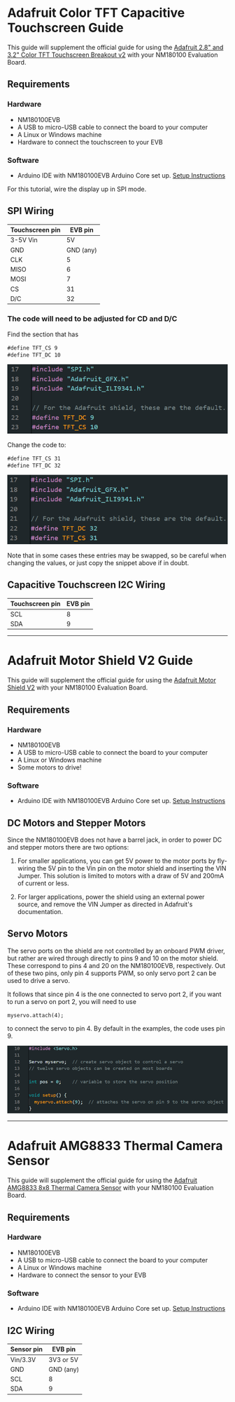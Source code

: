 # Adafruit Color TFT Capacitive Touchscreen Guide

This guide will supplement the official guide for using the [Adafruit 2.8" and 3.2" Color TFT Touchscreen Breakout v2](https://learn.adafruit.com/adafruit-2-8-and-3-2-color-tft-touchscreen-breakout-v2) with your NM180100 Evaluation Board.

## Requirements

### Hardware
* NM180100EVB
* A USB to micro-USB cable to connect the board to your computer
* A Linux or Windows machine
* Hardware to connect the touchscreen to your EVB 

### Software
* Arduino IDE with NM180100EVB Arduino Core set up. [Setup Instructions](NM180100EVB_User_Guide.md)

For this tutorial, wire the display up in SPI mode.

## SPI Wiring

|Touchscreen pin|EVB pin    |
|---------------|-----------|
|3-5V Vin       |5V         |
|GND            |GND (any)  |
|CLK            |5          |
|MISO           |6          |
|MOSI           |7          |
|CS             |31         |
|D/C            |32         |

### The code will need to be adjusted for CD and D/C

Find the section that has 
```
#define TFT_CS 9
#define TFT_DC 10
```
![Original CS and DC mapping](res/touchscreen_cs_dc_old.png)

Change the code to:
```
#define TFT_CS 31
#define TFT_DC 32
```
![Corrected CS and DC mapping](res/touchscreen_cs_dc_new.png)

Note that in some cases these entries may be swapped, so be careful when changing the values, or just copy the snippet above if in doubt.

## Capacitive Touchscreen I2C Wiring

|Touchscreen pin|EVB pin|
|---------------|-------|
|SCL            |8      |
|SDA            |9      |

---

# Adafruit Motor Shield V2 Guide

This guide will supplement the official guide for using the [Adafruit Motor Shield V2](https://learn.adafruit.com/adafruit-motor-shield-v2-for-arduino/overview) with your NM180100 Evaluation Board.

## Requirements

### Hardware
* NM180100EVB
* A USB to micro-USB cable to connect the board to your computer
* A Linux or Windows machine
* Some motors to drive!

### Software
* Arduino IDE with NM180100EVB Arduino Core set up. [Setup Instructions](NM180100EVB_User_Guide.md)

## DC Motors and Stepper Motors
Since the NM180100EVB does not have a barrel jack, in order to power DC and stepper motors there are two options:

1. For smaller applications, you can get 5V power to the motor ports by fly-wiring the 5V pin to the Vin pin on the motor shield and inserting the VIN Jumper. This solution is limited to motors with a draw of 5V and 200mA of current or less.

2. For larger applications, power the shield using an external power source, and remove the VIN Jumper as directed in Adafruit's documentation.

## Servo Motors
The servo ports on the shield are not controlled by an onboard PWM driver, but rather are wired through directly to pins 9 and 10 on the motor shield. These correspond to pins 4 and 20 on the NM180100EVB, respectively. Out of these two pins, only pin 4 supports PWM, so only servo port 2 can be used to drive a servo. 

It follows that since pin 4 is the one connected to servo port 2, if you want to run a servo on port 2, you will need to use 

```
myservo.attach(4);
```
to connect the servo to pin 4. By default in the examples, the code uses pin 9. 

![Code showing servo on pin 9](res/default_servo_attach.png)

---

# Adafruit AMG8833 Thermal Camera Sensor

This guide will supplement the official guide for using the [Adafruit AMG8833 8x8 Thermal Camera Sensor](https://learn.adafruit.com/adafruit-amg8833-8x8-thermal-camera-sensor/overview) with your NM180100 Evaluation Board.

## Requirements

### Hardware
* NM180100EVB
* A USB to micro-USB cable to connect the board to your computer
* A Linux or Windows machine
* Hardware to connect the sensor to your EVB 

### Software
* Arduino IDE with NM180100EVB Arduino Core set up. [Setup Instructions](NM180100EVB_User_Guide.md)

## I2C Wiring

|Sensor pin|EVB pin    |
|----------|-----------|
|Vin/3.3V  |3V3 or 5V  |
|GND       |GND (any)  |
|SCL       |8          |
|SDA       |9          |

